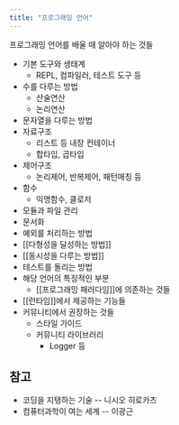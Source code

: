 ```yaml
---
title: "프로그래밍 언어"
---
```


프로그래밍 언어를 배울 때 알아야 하는 것들

- 기본 도구와 생태계
  - REPL, 컴파일러, 테스트 도구 등
- 수를 다루는 방법
  - 산술연산
  - 논리연산
- 문자열을 다루는 방법
- 자료구조
  - 리스트 등 내장 컨테이너
  - 합타입, 곱타입
- 제어구조
  - 논리제어, 반복제어, 패턴매칭 등
- 함수
  - 익명함수, 클로저
- 모듈과 파일 관리
- 문서화
- 예외를 처리하는 방법
- [[다형성을 달성하는 방법]]
- [[동시성을 다루는 방법]]
- 테스트를 돌리는 방법
- 해당 언어의 특징적인 부분
  - [[프로그래밍 패러다임]]에 의존하는 것들
- [[런타임]]에서 제공하는 기능들
- 커뮤니티에서 권장하는 것들
  - 스타일 가이드
  - 커뮤니티 라이브러리
    - Logger 등

## 참고
- 코딩을 지탱하는 기술 -- 니시오 히로카츠
- 컴퓨터과학이 여는 세계 -- 이광근